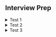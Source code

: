 ## Interview Prep

<!-- Test 1 -->
<details>
    <summary>Test 1</summary>
    <ul>
        <li><a>https://jsonplaceholder.typicode.com/users</a></li>   
        <li>Use the Api to connect and display on the dom</li>   
    </ul>
</details>

<!-- Test 2 -->
<details>
    <summary>Test 2</summary>
    <ul>
        <li><a>https://jsonplaceholder.typicode.com/users</a></li>   
        <li>Use a button displays a picture and name. Every time you click the button you display a new user</li>   
    </ul>
</details>

<!-- Test 3 -->
<details>
    <summary>Test 3</summary>
    <ul>
        <li><a>https://jsonplaceholder.typicode.com/users</a></li>   
        <li></li>   
    </ul>
</details>